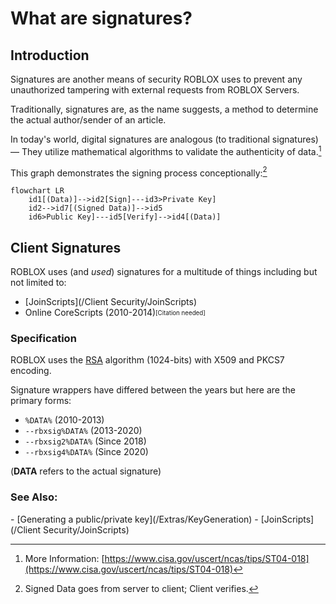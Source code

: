 # What are signatures?

## Introduction

Signatures are another means of security ROBLOX uses to prevent any unauthorized tampering with external requests from ROBLOX Servers.

Traditionally, signatures are, as the name suggests, a method to determine the actual author/sender of an article.

In today's world, digital signatures are analogous (to traditional signatures) — They utilize mathematical algorithms to validate the authenticity of data.[^1]

This graph demonstrates the signing process conceptionally:[^2]
```mermaid
flowchart LR
    id1[(Data)]-->id2[Sign]---id3>Private Key]
    id2-->id7[(Signed Data)]-->id5
    id6>Public Key]---id5[Verify]-->id4[(Data)]
```

## Client Signatures

ROBLOX uses (and *used*) signatures for a multitude of things including but not limited to:
    
- [JoinScripts](/Client Security/JoinScripts)
- Online CoreScripts (2010-2014)<sub><sup>[Citation needed]</sup></sub>

### Specification
ROBLOX uses the [RSA](https://en.wikipedia.org/wiki/RSA_(cryptosystem)) algorithm (1024-bits) with X509 and PKCS7 encoding.

Signature wrappers have differed between the years but here are the primary forms:

- `%DATA%` (2010-2013)
- `--rbxsig%DATA%` (2013-2020)
- `--rbxsig2%DATA%` (Since 2018)
- `--rbxsig4%DATA%` (Since 2020)

(**DATA** refers to the actual signature)


<h3 id="see-also">See Also:</h3>
- [Generating a public/private key](/Extras/KeyGeneration)
- [JoinScripts](/Client Security/JoinScripts)

[^1]: More Information: [https://www.cisa.gov/uscert/ncas/tips/ST04-018](https://www.cisa.gov/uscert/ncas/tips/ST04-018)
[^2]: Signed Data goes from server to client; Client verifies.